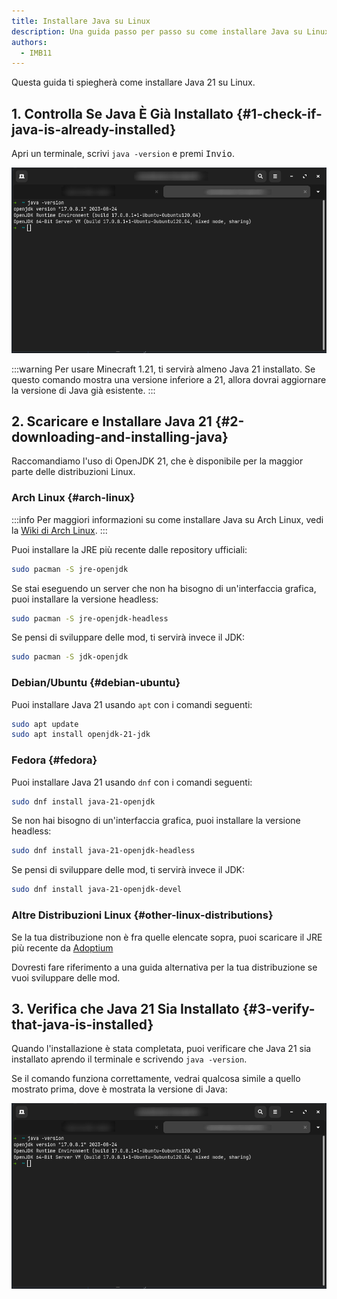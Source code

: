 ```yaml
---
title: Installare Java su Linux
description: Una guida passo per passo su come installare Java su Linux.
authors:
  - IMB11
---
```


Questa guida ti spiegherà come installare Java 21 su Linux.

## 1. Controlla Se Java È Già Installato {#1-check-if-java-is-already-installed}

Apri un terminale, scrivi `java -version` e premi <kbd>Invio</kbd>.

![Terminale con scritto "java -version"](/assets/players/installing-java/linux-java-version.png)

:::warning
Per usare Minecraft 1.21, ti servirà almeno Java 21 installato. Se questo comando mostra una versione inferiore a 21, allora dovrai aggiornare la versione di Java già esistente.
:::

## 2. Scaricare e Installare Java 21 {#2-downloading-and-installing-java}

Raccomandiamo l'uso di OpenJDK 21, che è disponibile per la maggior parte delle distribuzioni Linux.

### Arch Linux {#arch-linux}

:::info
Per maggiori informazioni su come installare Java su Arch Linux, vedi la [Wiki di Arch Linux](https://wiki.archlinux.org/title/Java).
:::

Puoi installare la JRE più recente dalle repository ufficiali:

```sh
sudo pacman -S jre-openjdk
```

Se stai eseguendo un server che non ha bisogno di un'interfaccia grafica, puoi installare la versione headless:

```sh
sudo pacman -S jre-openjdk-headless
```

Se pensi di sviluppare delle mod, ti servirà invece il JDK:

```sh
sudo pacman -S jdk-openjdk
```

### Debian/Ubuntu {#debian-ubuntu}

Puoi installare Java 21 usando `apt` con i comandi seguenti:

```sh
sudo apt update
sudo apt install openjdk-21-jdk
```

### Fedora {#fedora}

Puoi installare Java 21 usando `dnf` con i comandi seguenti:

```sh
sudo dnf install java-21-openjdk
```

Se non hai bisogno di un'interfaccia grafica, puoi installare la versione headless:

```sh
sudo dnf install java-21-openjdk-headless
```

Se pensi di sviluppare delle mod, ti servirà invece il JDK:

```sh
sudo dnf install java-21-openjdk-devel
```

### Altre Distribuzioni Linux {#other-linux-distributions}

Se la tua distribuzione non è fra quelle elencate sopra, puoi scaricare il JRE più recente da [Adoptium](https://adoptium.net/temurin/)

Dovresti fare riferimento a una guida alternativa per la tua distribuzione se vuoi sviluppare delle mod.

## 3. Verifica che Java 21 Sia Installato {#3-verify-that-java-is-installed}

Quando l'installazione è stata completata, puoi verificare che Java 21 sia installato aprendo il terminale e scrivendo `java -version`.

Se il comando funziona correttamente, vedrai qualcosa simile a quello mostrato prima, dove è mostrata la versione di Java:

![Terminale con scritto "java -version"](/assets/players/installing-java/linux-java-version.png)
